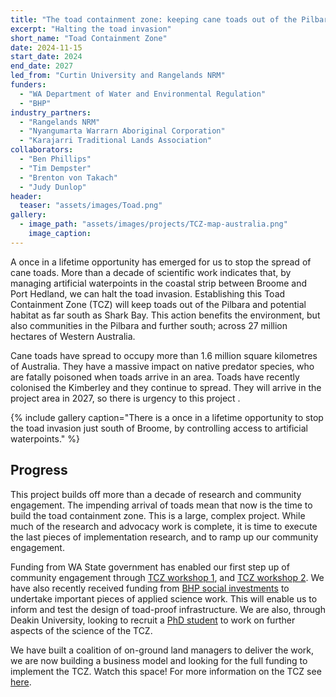 ```yaml
---
title: "The toad containment zone: keeping cane toads out of the Pilbara."
excerpt: "Halting the toad invasion"
short_name: "Toad Containment Zone"
date: 2024-11-15
start_date: 2024
end_date: 2027
led_from: "Curtin University and Rangelands NRM"
funders:
  - "WA Department of Water and Environmental Regulation"
  - "BHP"
industry_partners:
  - "Rangelands NRM"
  - "Nyangumarta Warrarn Aboriginal Corporation"
  - "Karajarri Traditional Lands Association"
collaborators:
  - "Ben Phillips"
  - "Tim Dempster"
  - "Brenton von Takach"
  - "Judy Dunlop"
header:
  teaser: "assets/images/Toad.png"
gallery:
  - image_path: "assets/images/projects/TCZ-map-australia.png"
    image_caption: 
---
```


A once in a lifetime opportunity has emerged for us to stop the spread of cane toads.  More than a decade of scientific work indicates that, by managing artificial waterpoints in the coastal strip between Broome and Port Hedland, we can halt the toad invasion.  Establishing this Toad Containment Zone (TCZ) will keep toads out of the Pilbara and potential habitat as far south as Shark Bay.  This action benefits the environment, but also communities in the Pilbara and further south; across 27 million hectares of Western Australia. 

Cane toads have spread to occupy more than 1.6 million square kilometres of Australia.  They have a massive impact on native predator species, who are fatally poisoned when toads arrive in an area.  Toads have recently colonised the Kimberley and they continue to spread.  They will arrive in the project area in 2027, so there is urgency to this project .


{% include gallery caption="There is a once in a lifetime opportunity to stop the toad invasion just south of Broome, by controlling access to artificial waterpoints." %}

## Progress

This project builds off more than a decade of research and community engagement.  The impending arrival of toads mean that now is the time to build the toad containment zone.  This is a large, complex project.  While much of the research and advocacy work is complete, it is time to execute the last pieces of implementation research, and to ramp up our community engagement.  

Funding from WA State government has enabled our first step up of community engagement through [TCZ workshop 1](/news/TCZWorkshop1), and [TCZ workshop 2](/news/TCZWorkshop2/).  We have also recently received funding from [BHP social investments](/news/BHP) to undertake important pieces of applied science work.  This will enable us to inform and test the design of toad-proof infrastructure.  We are also, through Deakin University, looking to recruit a [PhD student](/opportunities/PhD-TCZ/) to work on further aspects of the science of the TCZ.

We have built a coalition of on-ground land managers to deliver the work, we are now building a business model and looking for the full funding to implement the TCZ.  Watch this space!  For more information on the TCZ see [here](https://www.toadfree.zone).